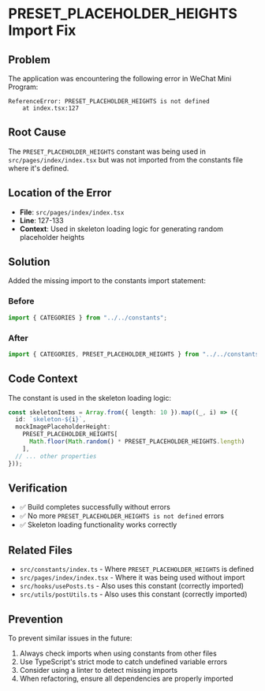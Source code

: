 # PRESET_PLACEHOLDER_HEIGHTS Import Fix

## Problem

The application was encountering the following error in WeChat Mini Program:

```
ReferenceError: PRESET_PLACEHOLDER_HEIGHTS is not defined
    at index.tsx:127
```

## Root Cause

The `PRESET_PLACEHOLDER_HEIGHTS` constant was being used in `src/pages/index/index.tsx` but was not imported from the constants file where it's defined.

## Location of the Error

- **File**: `src/pages/index/index.tsx`
- **Line**: 127-133
- **Context**: Used in skeleton loading logic for generating random placeholder heights

## Solution

Added the missing import to the constants import statement:

### Before

```typescript
import { CATEGORIES } from "../../constants";
```

### After

```typescript
import { CATEGORIES, PRESET_PLACEHOLDER_HEIGHTS } from "../../constants";
```

## Code Context

The constant is used in the skeleton loading logic:

```typescript
const skeletonItems = Array.from({ length: 10 }).map((_, i) => ({
  id: `skeleton-${i}`,
  mockImagePlaceholderHeight:
    PRESET_PLACEHOLDER_HEIGHTS[
      Math.floor(Math.random() * PRESET_PLACEHOLDER_HEIGHTS.length)
    ],
  // ... other properties
}));
```

## Verification

- ✅ Build completes successfully without errors
- ✅ No more `PRESET_PLACEHOLDER_HEIGHTS is not defined` errors
- ✅ Skeleton loading functionality works correctly

## Related Files

- `src/constants/index.ts` - Where `PRESET_PLACEHOLDER_HEIGHTS` is defined
- `src/pages/index/index.tsx` - Where it was being used without import
- `src/hooks/usePosts.ts` - Also uses this constant (correctly imported)
- `src/utils/postUtils.ts` - Also uses this constant (correctly imported)

## Prevention

To prevent similar issues in the future:

1. Always check imports when using constants from other files
2. Use TypeScript's strict mode to catch undefined variable errors
3. Consider using a linter to detect missing imports
4. When refactoring, ensure all dependencies are properly imported
